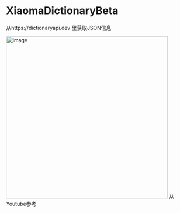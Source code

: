 # XiaomaDictionaryBeta
从https://dictionaryapi.dev 里获取JSON信息

<img width="442" alt="image" src="https://user-images.githubusercontent.com/86750390/235311089-a5de675d-0f2b-4f1b-9abb-b16ba26800b6.png">
从Youtube参考
